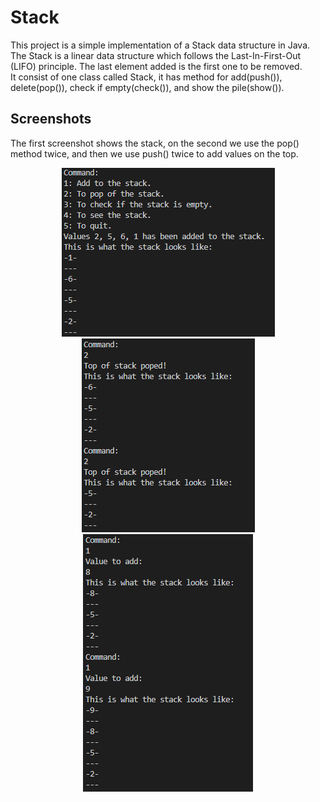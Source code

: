 # Stack

This project is a simple implementation of a Stack data structure in Java. The Stack is a linear data structure which follows the Last-In-First-Out (LIFO) principle. The last element added is the first one to be removed.  
It consist of one class called Stack, it has method for add(push()), delete(pop()), check if empty(check()), and show the pile(show()). 



## Screenshots

The first screenshot shows the stack, on the second we use the pop() method twice, and then we use push() twice to add values on the top.

<p align="center">
  <img src="screenshots/stack1.png" />
  <img src="screenshots/stack2.png"  /> 
  <img src="screenshots/stack3.png"  /> 
</p>


